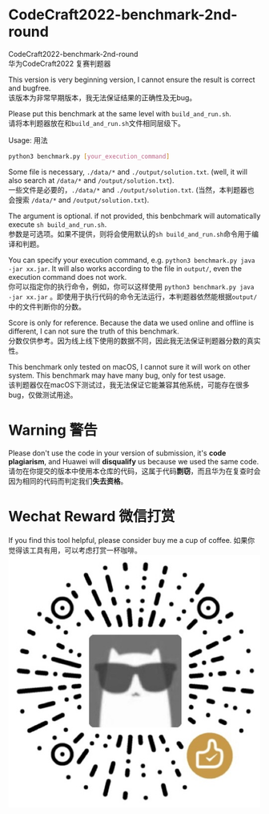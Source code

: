 # CodeCraft2022-benchmark-2nd-round
CodeCraft2022-benchmark-2nd-round  
华为CodeCraft2022 复赛判题器  

This version is very beginning version, I cannot ensure the result is correct and bugfree.    
该版本为非常早期版本，我无法保证结果的正确性及无bug。  

Please put this benchmark at the same level with `build_and_run.sh`.  
请将本判题器放在和`build_and_run.sh`文件相同层级下。  

Usage: 用法
```bash 
python3 benchmark.py [your_execution_command]
```

Some file is necessary, `./data/*` and `./output/solution.txt`. (well, it will also search at `/data/*` and `/output/solution.txt`).  
一些文件是必要的，`./data/*` and `./output/solution.txt`. (当然，本判题器也会搜索 `/data/*` and `/output/solution.txt`).  

The argument is optional. if not provided, this benbchmark will automatically execute `sh build_and_run.sh`.  
参数是可选项。如果不提供，则将会使用默认的`sh build_and_run.sh`命令用于编译和判题。  

You can specify your execution command, e.g. `python3 benchmark.py java -jar xx.jar`. It will also works according to the file in `output/`, even the execution command does not work.  
你可以指定你的执行命令，例如，你可以这样使用 `python3 benchmark.py java -jar xx.jar` 。即使用于执行代码的命令无法运行，本判题器依然能根据`output/`中的文件判断你的分数。

Score is only for reference. Because the data we used online and offline is different, I can not sure the truth of this benchmark.  
分数仅供参考。因为线上线下使用的数据不同，因此我无法保证判题器分数的真实性。

This benchmark only tested on macOS, I cannot sure it will work on other system. This benchmark may have many bug, only for test usage.   
该判题器仅在macOS下测试过，我无法保证它能兼容其他系统，可能存在很多bug，仅做测试用途。

# Warning 警告
Please don't use the code in your version of submission, it's **code plagiarism**, and Huawei will **disqualify** us because we used the same code.  
请勿在你提交的版本中使用本仓库的代码，这属于代码**剽窃**，而且华为在复查时会因为相同的代码而判定我们**失去资格**。

# Wechat Reward 微信打赏
If you find this tool helpful, please consider buy me a cup of coffee.
如果你觉得该工具有用，可以考虑打赏一杯咖啡。
![打赏](img/reward.jpg)